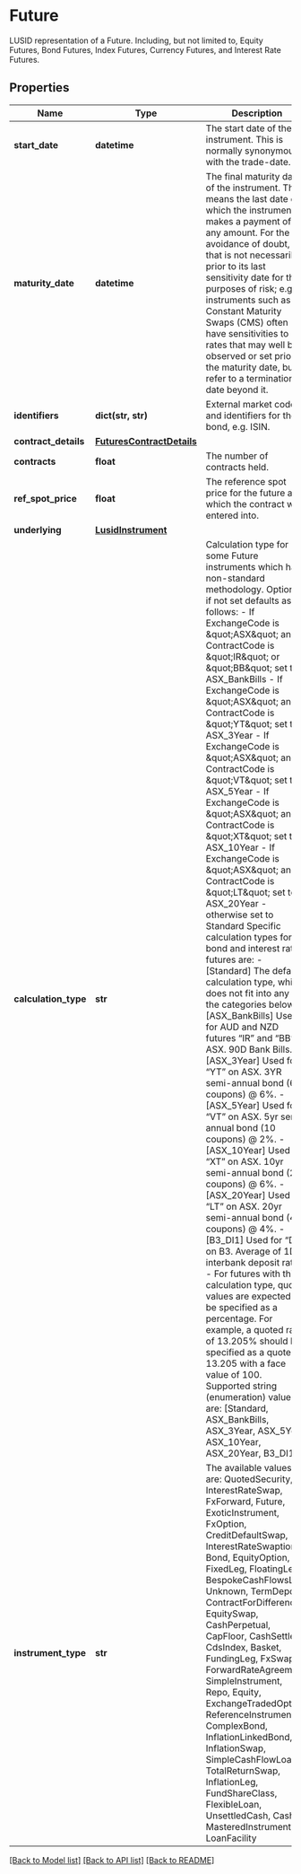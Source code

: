# Future

LUSID representation of a Future.  Including, but not limited to, Equity Futures, Bond Futures, Index Futures, Currency Futures, and Interest Rate Futures.

## Properties
Name | Type | Description | Notes
------------ | ------------- | ------------- | -------------
**start_date** | **datetime** | The start date of the instrument. This is normally synonymous with the trade-date. | 
**maturity_date** | **datetime** | The final maturity date of the instrument. This means the last date on which the instruments makes a payment of any amount.  For the avoidance of doubt, that is not necessarily prior to its last sensitivity date for the purposes of risk; e.g. instruments such as  Constant Maturity Swaps (CMS) often have sensitivities to rates that may well be observed or set prior to the maturity date, but refer to a termination date beyond it. | 
**identifiers** | **dict(str, str)** | External market codes and identifiers for the bond, e.g. ISIN. | 
**contract_details** | [**FuturesContractDetails**](FuturesContractDetails.md) |  | 
**contracts** | **float** | The number of contracts held. | [optional] 
**ref_spot_price** | **float** | The reference spot price for the future at which the contract was entered into. | [optional] 
**underlying** | [**LusidInstrument**](LusidInstrument.md) |  | [optional] 
**calculation_type** | **str** | Calculation type for some Future instruments which have non-standard methodology.  Optional, if not set defaults as follows:  - If ExchangeCode is \&quot;ASX\&quot; and ContractCode is \&quot;IR\&quot; or \&quot;BB\&quot; set to ASX_BankBills  - If ExchangeCode is \&quot;ASX\&quot; and ContractCode is \&quot;YT\&quot; set to ASX_3Year  - If ExchangeCode is \&quot;ASX\&quot; and ContractCode is \&quot;VT\&quot; set to ASX_5Year  - If ExchangeCode is \&quot;ASX\&quot; and ContractCode is \&quot;XT\&quot; set to ASX_10Year  - If ExchangeCode is \&quot;ASX\&quot; and ContractCode is \&quot;LT\&quot; set to ASX_20Year  - otherwise set to Standard    Specific calculation types for bond and interest rate futures are:  - [Standard] The default calculation type, which does not fit into any of the categories below.  - [ASX_BankBills] Used for AUD and NZD futures “IR” and “BB” on ASX. 90D Bank Bills.  - [ASX_3Year] Used for “YT” on ASX. 3YR semi-annual bond (6 coupons) @ 6%.  - [ASX_5Year] Used for “VT” on ASX. 5yr semi-annual bond (10 coupons) @ 2%.  - [ASX_10Year] Used for “XT” on ASX. 10yr semi-annual bond (20 coupons) @ 6%.  - [ASX_20Year] Used for “LT” on ASX. 20yr semi-annual bond (40 coupons) @ 4%.  - [B3_DI1] Used for “DI1” on B3. Average of 1D interbank deposit rates.    - For futures with this calculation type, quote values are expected to be specified as a percentage.      For example, a quoted rate of 13.205% should be specified as a quote of 13.205 with a face value of 100.    Supported string (enumeration) values are: [Standard, ASX_BankBills, ASX_3Year, ASX_5Year, ASX_10Year, ASX_20Year, B3_DI1]. | [optional] 
**instrument_type** | **str** | The available values are: QuotedSecurity, InterestRateSwap, FxForward, Future, ExoticInstrument, FxOption, CreditDefaultSwap, InterestRateSwaption, Bond, EquityOption, FixedLeg, FloatingLeg, BespokeCashFlowsLeg, Unknown, TermDeposit, ContractForDifference, EquitySwap, CashPerpetual, CapFloor, CashSettled, CdsIndex, Basket, FundingLeg, FxSwap, ForwardRateAgreement, SimpleInstrument, Repo, Equity, ExchangeTradedOption, ReferenceInstrument, ComplexBond, InflationLinkedBond, InflationSwap, SimpleCashFlowLoan, TotalReturnSwap, InflationLeg, FundShareClass, FlexibleLoan, UnsettledCash, Cash, MasteredInstrument, LoanFacility | 

[[Back to Model list]](../README.md#documentation-for-models) [[Back to API list]](../README.md#documentation-for-api-endpoints) [[Back to README]](../README.md)


